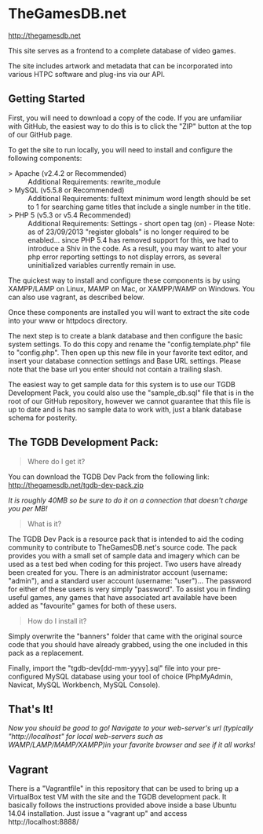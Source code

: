 TheGamesDB.net
==============

http://thegamesdb.net

This site serves as a frontend to a complete database of video games.

The site includes artwork and metadata that can be incorporated into various HTPC software and plug-ins via our API.


Getting Started
---------------

First, you will need to download a copy of the code. If you are unfamiliar with GitHub, the easiest way to do this is to click the "ZIP" button at the top of our GitHub page.

To get the site to run locally, you will need to install and configure the following components:

<dl>
  <dt>> Apache (v2.4.2 or Recommended)</dt>
  <dd>Additional Requirements: rewrite_module</dd>
  <dt>> MySQL (v5.5.8 or Recommended)</dt>
  <dd>Additional Requirements: fulltext minimum word length should be set to 1 for searching game titles that include a single number in the title.</dd>
  <dt>> PHP 5 (v5.3 or v5.4 Recommended)</dt>
  <dd>Additional Requirements: Settings - short open tag (on) - Please Note: as of 23/09/2013 "register globals" is no longer required to be enabled... since PHP 5.4 has removed support for this, we had to introduce a Shiv in the code. As a result, you may want to alter your php error reporting settings to not display errors, as several uninitialized variables currently remain in use.</dd>
</dl>

The quickest way to install and configure these components is by using XAMPP/LAMP on Linux, MAMP on Mac, or XAMPP/WAMP on Windows. You can also use vagrant, as described below.

Once these components are installed you will want to extract the site code into your www or httpdocs directory.

The next step is to create a blank database and then configure the basic system settings. To do this copy and rename the "config.template.php" file to "config.php". Then open up this new file in your favorite text editor, and insert your database connection settings and Base URL settings. Please note that the base url you enter should not contain a trailing slash.

The easiest way to get sample data for this system is to use our TGDB Development Pack, you could also use the "sample_db.sql" file that is in the root of our GitHub repository, however we cannot guarantee that this file is up to date and is has no sample data to work with, just a blank database schema for posterity.

The TGDB Development Pack:
--------------------------

> Where do I get it?

You can download the TGDB Dev Pack from the following link: http://thegamesdb.net/tgdb-dev-pack.zip

*It is roughly 40MB so be sure to do it on a connection that doesn't charge you per MB!*

> What is it?

The TGDB Dev Pack is a resource pack that is intended to aid the coding community to contribute to TheGamesDB.net's source code.
The pack provides you with a small set of sample data and imagery which can be used as a test bed when coding for this project.
Two users have already been created for you. There is an administrator account (username: "admin"), and a standard user account (username: "user")... The password for either of these users is very simply "password".
To assist you in finding useful games, any games that have associated art available have been added as "favourite" games for both of these users.

> How do I install it?

Simply overwrite the "banners" folder that came with the original source code that you should have already grabbed, using the one included in this pack as a replacement.

Finally, import the "tgdb-dev[dd-mm-yyyy].sql" file into your pre-configured MySQL database using your tool of choice (PhpMyAdmin, Navicat, MySQL Workbench, MySQL Console).

That's It!
----------

*Now you should be good to go! Navigate to your web-server's url (typically "http://localhost" for local web-servers such as WAMP/LAMP/MAMP/XAMPP)in your favorite browser and see if it all works!*

Vagrant
-------

There is a "Vagrantfile" in this repository that can be used to bring up a VirtualBox test VM with the site and the TGDB development pack. It basically follows the instructions provided above inside a base Ubuntu 14.04 installation. Just issue a "vagrant up" and access http://localhost:8888/


